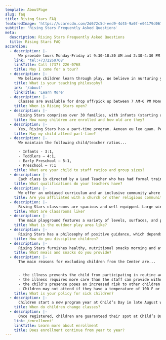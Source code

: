 ```yaml
---
template: AboutPage
slug: faq
title: Rising Stars FAQ
featuredImage: 'https://ucarecdn.com/2d672c5d-eed9-4d45-9a0f-e04179d067a6/'
subtitle: 'Rising Stars Frequently Asked Questions'
meta:
  description: Rising Stars Frequently Asked Questions
  title: Rising Stars FAQ
accordion:
  - description: |-
      We provide tours Monday-Friday at 9:30-10:30 ​AM and 2:30-4:30 PM. Call us to schedule a visit.
    link: 'tel:+7372260768'
    linkTitle: Call (737) 226-0768
    title: May I come for a tour?
  - description: |-
      We believe children learn through play. We believe in nurturing your child’s development in social, emotional, cognitive, and physical skills. We respect your child’s individual differences.
    title: What is your teaching philosophy?
    ink: '/about'
    linkTitle: 'Learn More'
  - description: |-
      Classes are available for drop off/pick up between 7 AM-6 PM Monday through Friday. Rising Stars is open year around. We close for federal holidays, end-of-year holidays, and Austin ISD holidays.
    title: When is Rising Stars open?
  - description: |-
      Rising Stars comprises over 30 families, with infants (starting at two months old) through children up to five years old.
    title: How many children are enrolled and how old are they?
  - description: |-
      Yes, Rising Stars has a part-time program. Aenean eu leo quam. Pellentesque ornare sem lacinia quam venenatis vestibulum.
    title: May my child attend part-time?
  - description: |-
      We maintain the following child/teacher ratios...

      - Infants - 3:1,
      - Toddlers – 4:1,
      - Early Preschool – 5:1,
      - Preschool – 7:1
    title: What are your child to staff ratios and group sizes?
  - description: |-
      Each class is directed by a Lead Teacher who has had formal training in Early Child Development or Child Development and brings significant classroom experience. Associate and Assistant Teachers, who are supervised by Lead Teachers, also have formal Early Childhood training and often hold a BA, AA, or CDA (Child Development Associate credential).
    title: What qualifications do your teachers have?
  - description: |-
      We offer an unbiased curriculum and an inclusive community where all families are celebrated and welcome. We aren’t affiliated with a church or religious community.
    title: Are you affiliated with a church or other religious community?
  - description: |-
      Rising Stars classrooms are spacious and well equipped. Large windows provide abundant natural light and a delightful view outside. Classrooms include learning/activity centers such as Home Living, Book Corner, Art, Science/Pets, Manipulatives/Blocks, Music/Listening Center, etc. Weekly themes mean that activities, supplies, and room decoration change regularly, presenting children with new opportunities for exploration.
    title: What are classrooms like?
  - description: |-
      The main playground features a variety of levels, surfaces, and play choices. Mature trees provide shade during the hot Texas summers. In addition, our separate toddler playground provides a safe place designed specifically for young children to play.
    title: What is the outdoor play area like?
  - description: |-
      Rising Stars has a philosophy of positive guidance, which depends on mutual respect and an understanding of a child’s needs and developmental level. Positive guidance utilizes redirection, verbalization of misunderstandings, consistency, acceptance of feelings, firmness, and fairness. Children are encouraged to express their feelings verbally and discuss and resolve conflicts rather than "act out" their feelings.
    title: How do you discipline children?
  - description: |-
      Rising Stars furnishes healthy, nutritional snacks morning and afternoon for toddlers and older children. We avoid food items with added sugar and/or salt. Fresh fruits and vegetables are used whenever possible. View a sample Snack Menu. Parents provide their own child’s lunch, which is refrigerated and may be heated by our staff before serving. Parents of infants supply all food products.
    title: What meals and snacks do you provide?
  - description: |-
      The main reasons for excluding children from the Center are...


      - the illness prevents the child from participating in routine activities;
      - the illness requires more care than the staff can provide without compromising the needs of the other children in the group;
      - the child's presence poses an increased risk to other children or adults with whom the child may come in contact.
      - Children may not attend if they have a temperature of 100 F or higher, a recognizable contagious illness, an undiagnosed rash, vomiting, or uncontrolled diarrhea. Children may return 24 hours after symptoms disappear.
    title: What is your policy for sick children?
  - description: |-
      Children start a new program year at Child’s Day in late August when they move up to new classes of same-age children where they typically remain for a year.
    title: When do children change classes?
  - description: |-
      Once registered, children are guaranteed their spot at Child’s Day until they start kindergarten. Terms of withdrawal are described in the Enrollment Agreement. Placement is not retained for children who withdraw for the summer (or other periods).
    link: /enrollment'
    linkTitle: Learn more about enrollment
    title: Does enrollment continue from year to year?
---
```

